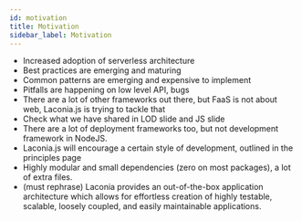 ```yaml
---
id: motivation
title: Motivation
sidebar_label: Motivation
---
```


- Increased adoption of serverless architecture
- Best practices are emerging and maturing
- Common patterns are emerging and expensive to implement
- Pitfalls are happening on low level API, bugs
- There are a lot of other frameworks out there, but FaaS is not about web, Laconia.js is trying to tackle that
- Check what we have shared in LOD slide and JS slide
- There are a lot of deployment frameworks too, but not development framework in NodeJS.
- Laconia.js will encourage a certain style of development, outlined in the principles page
- Highly modular and small dependencies (zero on most packages), a lot of extra files.
- (must rephrase) Laconia provides an out-of-the-box application architecture which allows for effortless creation of highly testable, scalable, loosely coupled, and easily maintainable applications.
